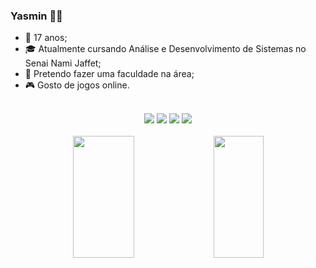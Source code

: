 ### Yasmin 💋✨

- 🎂 17 anos;
- 🎓 Atualmente cursando Análise e Desenvolvimento de Sistemas no Senai Nami Jaffet;
- 📖 Pretendo fazer uma faculdade na área;
- 🎮 Gosto de jogos online.

<br>

<div align="center"> 
  <a href="https://instagram.com/miin_xy" target="_blank"><img src="https://img.shields.io/badge/-Instagram-%23E4405F?style=for-the-badge&logo=instagram&logoColor=white" target="_blank"></a>
 <a href="https://discord.com/channels/miin_xy" target="_blank"><img src="https://img.shields.io/badge/Discord-7289DA?style=for-the-badge&logo=discord&logoColor=white" target="_blank"></a> 
  <a href = "mailto:ysmnnas23@gmail.com"><img src="https://img.shields.io/badge/-Gmail-%23333?style=for-the-badge&logo=gmail&logoColor=white" target="_blank"></a>
  <a href="https://www.linkedin.com/in/yasmin-nascimento-185258250" target="_blank"><img src="https://img.shields.io/badge/-LinkedIn-%230077B5?style=for-the-badge&logo=linkedin&logoColor=white" target="_blank"></a>  
</div>

<br>

<div align="center">  
  <img width="44%" height="195px" src="https://github-readme-stats.vercel.app/api?username=minxy23&show_icons=true&theme=material-palenight"/> 
  <img width="40%" height="195px" src="https://github-readme-stats.vercel.app/api/top-langs/?username=minxy23&layout=compact&theme=material-palenight"/>
</div>
